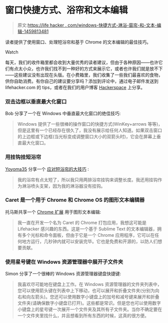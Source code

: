 # 窗口快捷方式、浴帘和文本编辑

> 原文:[https://life hacker . com/windows-快捷方式-淋浴-窗帘-和-文本-编辑-1459813481](https://lifehacker.com/windows-shortcuts-shower-curtains-and-text-editing-1459813481)

读者提供了使用窗口、处理短浴帘和基于 Chrome 的文本编辑的最佳技巧。

Watch

每天，我们的收件箱里都会收到大量优秀的读者建议，但由于各种原因——也许它们有点太小众，也许我们找不到一种好的方式来展示它，或者也许我们就是放不下——这些建议没有出现在头版。在小费箱里，我们收集了一些我们最喜欢的食物，供你自助消费。有你自己的建议要分享吗？添加到评论中，通过电子邮件发送到 lifehacker.com 的 tips，或者在我们的用户博客 [Hackerspace](http://hackerspace.lifehacker.com) 上分享。

### 双击边框以垂直最大化窗口

Bob 分享了一个在 Windows 中垂直最大化窗口的绝佳技巧:

> Windows 提供了一些很棒的操作窗口的快捷方式(WinKey+arrows 等等)，但是这里有一个已经存在很久了，我没有展示给任何人知道。如果双击窗口的上边框或下边框(当光标变成调整窗口大小的双箭头时)，它会在屏幕上垂直最大化窗口。

### 用挂钩挂短浴帘

[Yoyoma35](http://yoyoma35.kinja.com/) 分享一个 [应对短浴帘的大技巧](https://lifehacker.com/1450020921) :

> 我的浴帘有点太短了，所以我只用两排浴帘挂钩来调整长度。我还用挂钩作为淋浴喷头支架，因为我的淋浴器没有挂钩。

### Caret 是一个用于 Chrome 和 Chrome OS 的图形文本编辑器

托马斯共享一个 [Chrome 扩展](https://chrome.google.com/webstore/detail/caret/fljalecfjciodhpcledpamjachpmelml) 用于图形文本编辑:

> 我一直在开发一个名为 Caret 的 Chrome 打包应用，我想这可能是 Lifehacker 感兴趣的东西。这是一个基于 Sublime Text 的文本编辑器，拥有多个光标和命令面板，但由于它是一个 Chrome 应用程序，它可以在任何地方运行，几秒钟内就可以安装完毕。它也是免费和开源的，以防人们想要贡献。

### 使用星号键在 Windows 资源管理器中展开子文件夹

Simon 分享了一个很棒的 Windows 资源管理器键盘快捷键:

> 我喜欢尽可能地在键盘上工作。在 Windows 资源管理器的文件夹列表中，您可以使用箭头键在列表中上下移动，也可以展开和折叠文件夹(分别为向右和向左箭头)。您还可以使用数字小键盘上的加号和减号键来展开和折叠文件夹(请确保数字小键盘已打开)。这些都是常识。但是您也可以使用数字小键盘上的星号键一次展开一个文件夹及其所有子文件夹。当你不确定要在一个文件夹里找什么，并且想看到所有东西的时候，这真的很方便。